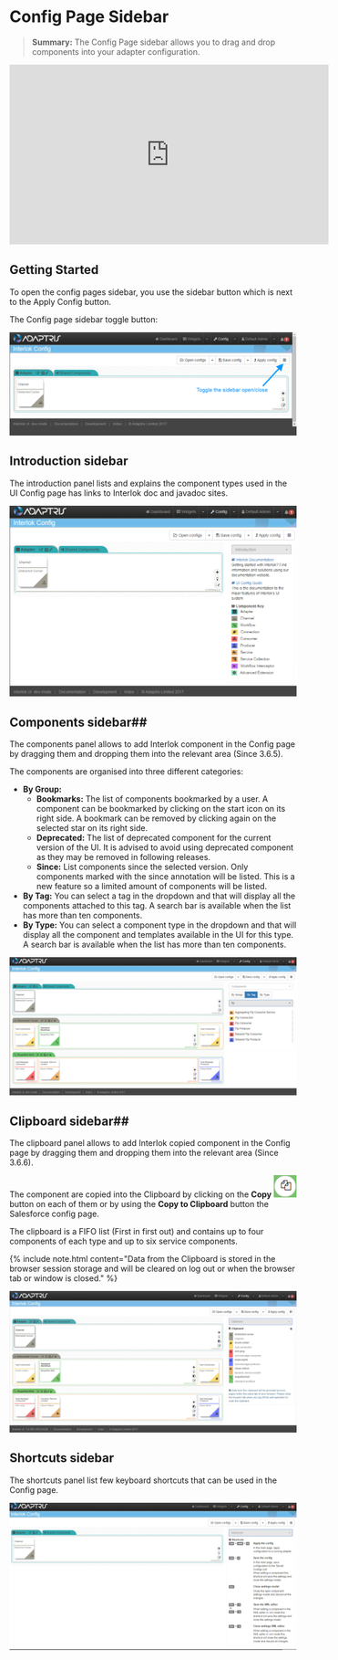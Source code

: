 # Config Page Sidebar

> **Summary:** The Config Page sidebar allows you to drag and drop components into your adapter configuration.

<iframe width="560" height="315" src="https://www.youtube.com/embed/OB_6QdVpi2s" frameborder="0" allowfullscreen></iframe>

## Getting Started ##

To open the config pages sidebar, you use the sidebar button which is next to the Apply Config button.

The Config page sidebar toggle button:

![Config page sidebar toggle button](../../images/ui-user-guide/config-sidebar.png)

## Introduction sidebar ##

The introduction panel lists and explains the component types used in the UI Config page has links to Interlok doc and javadoc sites.

![Config page sidebar intro](../../images/ui-user-guide/config-sidebar-intro.png)

## Components sidebar##

The components panel allows to add Interlok component in the Config page by dragging them and dropping them into the relevant area (Since 3.6.5).

The components are organised into three different categories:

  - **By Group:**
    - **Bookmarks:** The list of components bookmarked by a user. A component can be bookmarked by clicking on the start icon on its right side.
	A bookmark can be removed by clicking again on the selected star on its right side.
    - **Deprecated:** The list of deprecated component for the current version of the UI.
	It is advised to avoid using deprecated component as they may be removed in following releases.
    - **Since:** List components since the selected version. Only components marked with the since annotation will be listed. This is a new feature so a limited amount of components will be listed.
  - **By Tag:** You can select a tag in the dropdown and that will display all the components attached to this tag.
  A search bar is available when the list has more than ten components.
  - **By Type:** You can select a component type in the dropdown and that will display all the component and templates available in the UI for this type.
  A search bar is available when the list has more than ten components.


![Config page sidebar components](../../images/ui-user-guide/config-sidebar-components.png)

## Clipboard sidebar##

The clipboard panel allows to add Interlok copied component in the Config page by dragging them and dropping them into the relevant area (Since 3.6.6).

The component are copied into the Clipboard by clicking on the **Copy** ![Config copy button](../../images/ui-user-guide/config-copy-button.png) button on each of them or by using the **Copy to Clipboard** button the Salesforce config page.

The clipboard is a FIFO list (First in first out) and contains up to four components of each type and up to six service components.

{% include note.html content="Data from the Clipboard is stored in the browser session storage and will be cleared on log out or when the browser tab or window is closed." %}

![Config page sidebar clipboard](../../images/ui-user-guide/config-sidebar-clipboard.png)

## Shortcuts sidebar ##

The shortcuts panel list few keyboard shortcuts that can be used in the Config page.

![Config page sidebar shortcuts](../../images/ui-user-guide/config-sidebar-shortcuts.png)



